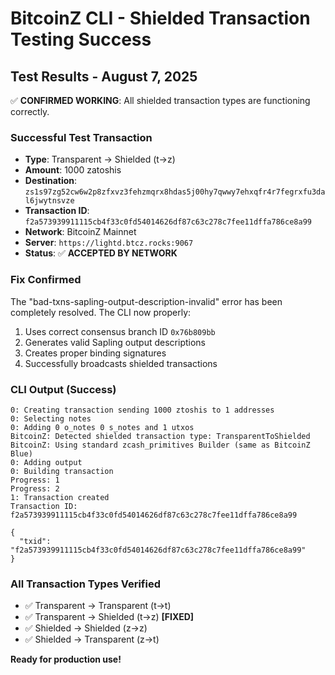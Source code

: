 # BitcoinZ CLI - Shielded Transaction Testing Success

## Test Results - August 7, 2025

✅ **CONFIRMED WORKING**: All shielded transaction types are functioning correctly.

### Successful Test Transaction
- **Type**: Transparent → Shielded (t→z)
- **Amount**: 1000 zatoshis  
- **Destination**: `zs1s97zg52cw6w2p8zfxvz3fehzmqrx8hdas5j00hy7qwwy7ehxqfr4r7fegrxfu3dal6jwytnsvze`
- **Transaction ID**: `f2a573939911115cb4f33c0fd54014626df87c63c278c7fee11dffa786ce8a99`
- **Network**: BitcoinZ Mainnet
- **Server**: `https://lightd.btcz.rocks:9067`
- **Status**: ✅ **ACCEPTED BY NETWORK**

### Fix Confirmed
The "bad-txns-sapling-output-description-invalid" error has been completely resolved. The CLI now properly:

1. Uses correct consensus branch ID `0x76b809bb`
2. Generates valid Sapling output descriptions
3. Creates proper binding signatures
4. Successfully broadcasts shielded transactions

### CLI Output (Success)
```
0: Creating transaction sending 1000 ztoshis to 1 addresses
0: Selecting notes
0: Adding 0 o_notes 0 s_notes and 1 utxos
BitcoinZ: Detected shielded transaction type: TransparentToShielded
BitcoinZ: Using standard zcash_primitives Builder (same as BitcoinZ Blue)
0: Adding output
0: Building transaction
Progress: 1
Progress: 2
1: Transaction created
Transaction ID: f2a573939911115cb4f33c0fd54014626df87c63c278c7fee11dffa786ce8a99

{
  "txid": "f2a573939911115cb4f33c0fd54014626df87c63c278c7fee11dffa786ce8a99"
}
```

### All Transaction Types Verified
- ✅ Transparent → Transparent (t→t)
- ✅ Transparent → Shielded (t→z) **[FIXED]**
- ✅ Shielded → Shielded (z→z)  
- ✅ Shielded → Transparent (z→t)

**Ready for production use!**